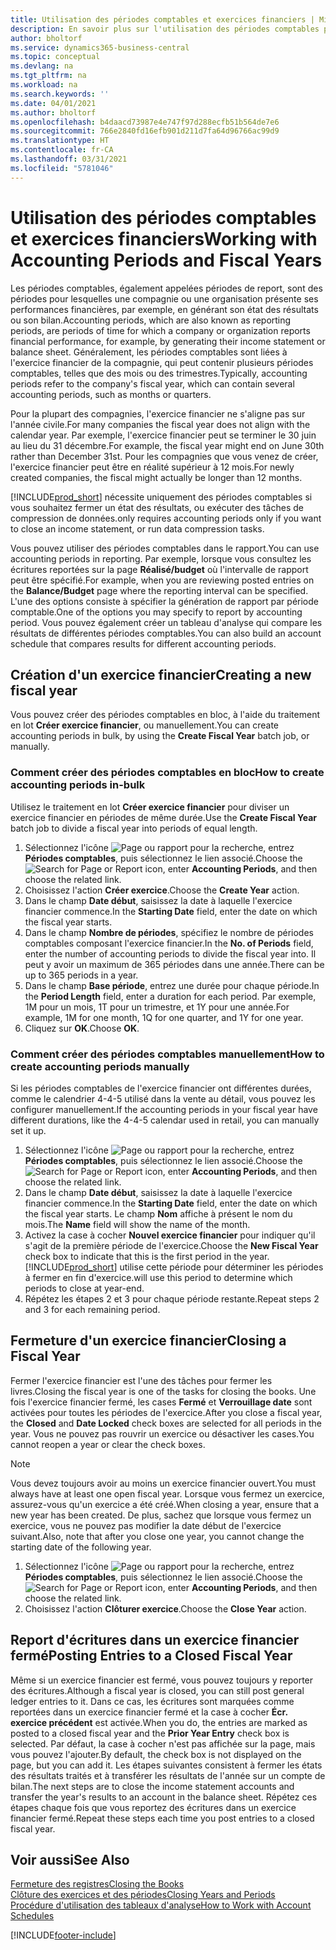 ```yaml
---
title: Utilisation des périodes comptables et exercices financiers | Microsoft Docs
description: En savoir plus sur l'utilisation des périodes comptables pour définir le moment où votre compagnie fait état de ses performances financières.
author: bholtorf
ms.service: dynamics365-business-central
ms.topic: conceptual
ms.devlang: na
ms.tgt_pltfrm: na
ms.workload: na
ms.search.keywords: ''
ms.date: 04/01/2021
ms.author: bholtorf
ms.openlocfilehash: b4daacd73987e4e747f97d288ecfb51b564de7e6
ms.sourcegitcommit: 766e2840fd16efb901d211d7fa64d96766ac99d9
ms.translationtype: HT
ms.contentlocale: fr-CA
ms.lasthandoff: 03/31/2021
ms.locfileid: "5781046"
---
```

# <a name="working-with-accounting-periods-and-fiscal-years"></a><span data-ttu-id="1aebe-103">Utilisation des périodes comptables et exercices financiers</span><span class="sxs-lookup"><span data-stu-id="1aebe-103">Working with Accounting Periods and Fiscal Years</span></span>

<span data-ttu-id="1aebe-104">Les périodes comptables, également appelées périodes de report, sont des périodes pour lesquelles une compagnie ou une organisation présente ses performances financières, par exemple, en générant son état des résultats ou son bilan.</span><span class="sxs-lookup"><span data-stu-id="1aebe-104">Accounting periods, which are also known as reporting periods, are periods of time for which a company or organization reports financial performance, for example, by generating their income statement or balance sheet.</span></span> <span data-ttu-id="1aebe-105">Généralement, les périodes comptables sont liées à l'exercice financier de la compagnie, qui peut contenir plusieurs périodes comptables, telles que des mois ou des trimestres.</span><span class="sxs-lookup"><span data-stu-id="1aebe-105">Typically, accounting periods refer to the company's fiscal year, which can contain several accounting periods, such as months or quarters.</span></span>

<span data-ttu-id="1aebe-106">Pour la plupart des compagnies, l'exercice financier ne s'aligne pas sur l'année civile.</span><span class="sxs-lookup"><span data-stu-id="1aebe-106">For many companies the fiscal year does not align with the calendar year.</span></span> <span data-ttu-id="1aebe-107">Par exemple, l'exercice financier peut se terminer le 30 juin au lieu du 31 décembre.</span><span class="sxs-lookup"><span data-stu-id="1aebe-107">For example, the fiscal year might end on June 30th rather than December 31st.</span></span> <span data-ttu-id="1aebe-108">Pour les compagnies que vous venez de créer, l'exercice financier peut être en réalité supérieur à 12 mois.</span><span class="sxs-lookup"><span data-stu-id="1aebe-108">For newly created companies, the fiscal might actually be longer than 12 months.</span></span>  

[!INCLUDE[prod_short](includes/prod_short.md)] <span data-ttu-id="1aebe-109">nécessite uniquement des périodes comptables si vous souhaitez fermer un état des résultats, ou exécuter des tâches de compression de données.</span><span class="sxs-lookup"><span data-stu-id="1aebe-109">only requires accounting periods only if you want to close an income statement, or run data compression tasks.</span></span> 

<span data-ttu-id="1aebe-110">Vous pouvez utiliser des périodes comptables dans le rapport.</span><span class="sxs-lookup"><span data-stu-id="1aebe-110">You can use accounting periods in reporting.</span></span> <span data-ttu-id="1aebe-111">Par exemple, lorsque vous consultez les écritures reportées sur la page **Réalisé/budget** où l'intervalle de rapport peut être spécifié.</span><span class="sxs-lookup"><span data-stu-id="1aebe-111">For example, when you are reviewing posted entries on the **Balance/Budget** page where the reporting interval can be specified.</span></span> <span data-ttu-id="1aebe-112">L'une des options consiste à spécifier la génération de rapport par période comptable.</span><span class="sxs-lookup"><span data-stu-id="1aebe-112">One of the options you may specify to report by accounting period.</span></span> <span data-ttu-id="1aebe-113">Vous pouvez également créer un tableau d'analyse qui compare les résultats de différentes périodes comptables.</span><span class="sxs-lookup"><span data-stu-id="1aebe-113">You can also build an account schedule that compares results for different accounting periods.</span></span>

## <a name="creating-a-new-fiscal-year"></a><span data-ttu-id="1aebe-114">Création d'un exercice financier</span><span class="sxs-lookup"><span data-stu-id="1aebe-114">Creating a new fiscal year</span></span>

<span data-ttu-id="1aebe-115">Vous pouvez créer des périodes comptables en bloc, à l'aide du traitement en lot **Créer exercice financier**, ou manuellement.</span><span class="sxs-lookup"><span data-stu-id="1aebe-115">You can create accounting periods in bulk, by using the **Create Fiscal Year** batch job, or manually.</span></span>

### <a name="how-to-create-accounting-periods-in-bulk"></a><span data-ttu-id="1aebe-116">Comment créer des périodes comptables en bloc</span><span class="sxs-lookup"><span data-stu-id="1aebe-116">How to create accounting periods in-bulk</span></span>

<span data-ttu-id="1aebe-117">Utilisez le traitement en lot **Créer exercice financier** pour diviser un exercice financier en périodes de même durée.</span><span class="sxs-lookup"><span data-stu-id="1aebe-117">Use the **Create Fiscal Year** batch job to divide a fiscal year into periods of equal length.</span></span>  

1. <span data-ttu-id="1aebe-118">Sélectionnez l'icône ![Page ou rapport pour la recherche](media/ui-search/search_small.png "Icône Page ou rapport pour la recherche"), entrez **Périodes comptables**, puis sélectionnez le lien associé.</span><span class="sxs-lookup"><span data-stu-id="1aebe-118">Choose the ![Search for Page or Report](media/ui-search/search_small.png "Search for Page or Report icon") icon, enter **Accounting Periods**, and then choose the related link.</span></span>  
2. <span data-ttu-id="1aebe-119">Choisissez l'action **Créer exercice**.</span><span class="sxs-lookup"><span data-stu-id="1aebe-119">Choose the **Create Year** action.</span></span>  <!--What about the Scheduling option? Should we mention that? There's also the Report Output Type field...-->
3. <span data-ttu-id="1aebe-120">Dans le champ **Date début**, saisissez la date à laquelle l'exercice financier commence.</span><span class="sxs-lookup"><span data-stu-id="1aebe-120">In the **Starting Date** field, enter the date on which the fiscal year starts.</span></span>  
4. <span data-ttu-id="1aebe-121">Dans le champ **Nombre de périodes**, spécifiez le nombre de périodes comptables composant l'exercice financier.</span><span class="sxs-lookup"><span data-stu-id="1aebe-121">In the **No. of Periods** field, enter the number of accounting periods to divide the fiscal year into.</span></span> <span data-ttu-id="1aebe-122">Il peut y avoir un maximum de 365 périodes dans une année.</span><span class="sxs-lookup"><span data-stu-id="1aebe-122">There can be up to 365 periods in a year.</span></span>  
5. <span data-ttu-id="1aebe-123">Dans le champ **Base période**, entrez une durée pour chaque période.</span><span class="sxs-lookup"><span data-stu-id="1aebe-123">In the **Period Length** field, enter a duration for each period.</span></span> <span data-ttu-id="1aebe-124">Par exemple, 1M pour un mois, 1T pour un trimestre, et 1Y pour une année.</span><span class="sxs-lookup"><span data-stu-id="1aebe-124">For example, 1M for one month, 1Q for one quarter, and 1Y for one year.</span></span>  
6. <span data-ttu-id="1aebe-125">Cliquez sur **OK**.</span><span class="sxs-lookup"><span data-stu-id="1aebe-125">Choose **OK**.</span></span>  

### <a name="how-to-create-accounting-periods-manually"></a><span data-ttu-id="1aebe-126">Comment créer des périodes comptables manuellement</span><span class="sxs-lookup"><span data-stu-id="1aebe-126">How to create accounting periods manually</span></span>

<span data-ttu-id="1aebe-127">Si les périodes comptables de l'exercice financier ont différentes durées, comme le calendrier 4-4-5 utilisé dans la vente au détail, vous pouvez les configurer manuellement.</span><span class="sxs-lookup"><span data-stu-id="1aebe-127">If the accounting periods in your fiscal year have different durations, like the 4-4-5 calendar used in retail, you can manually set it up.</span></span>  
  
1. <span data-ttu-id="1aebe-128">Sélectionnez l'icône ![Page ou rapport pour la recherche](media/ui-search/search_small.png "Icône Page ou rapport pour la recherche"), entrez **Périodes comptables**, puis sélectionnez le lien associé.</span><span class="sxs-lookup"><span data-stu-id="1aebe-128">Choose the ![Search for Page or Report](media/ui-search/search_small.png "Search for Page or Report icon") icon, enter **Accounting Periods**, and then choose the related link.</span></span>  
2. <span data-ttu-id="1aebe-129">Dans le champ **Date début**, saisissez la date à laquelle l'exercice financier commence.</span><span class="sxs-lookup"><span data-stu-id="1aebe-129">In the **Starting Date** field, enter the date on which the fiscal year starts.</span></span> <span data-ttu-id="1aebe-130">Le champ **Nom** affiche à présent le nom du mois.</span><span class="sxs-lookup"><span data-stu-id="1aebe-130">The **Name** field will show the name of the month.</span></span>  
3. <span data-ttu-id="1aebe-131">Activez la case à cocher **Nouvel exercice financier** pour indiquer qu'il s'agit de la première période de l'exercice.</span><span class="sxs-lookup"><span data-stu-id="1aebe-131">Choose the **New Fiscal Year** check box to indicate that this is the first period in the year.</span></span> [!INCLUDE[prod_short](includes/prod_short.md)] <span data-ttu-id="1aebe-132">utilise cette période pour déterminer les périodes à fermer en fin d'exercice.</span><span class="sxs-lookup"><span data-stu-id="1aebe-132">will use this period to determine which periods to close at year-end.</span></span>
4. <span data-ttu-id="1aebe-133">Répétez les étapes 2 et 3 pour chaque période restante.</span><span class="sxs-lookup"><span data-stu-id="1aebe-133">Repeat steps 2 and 3 for each remaining period.</span></span>  

## <a name="closing-a-fiscal-year"></a><span data-ttu-id="1aebe-134">Fermeture d'un exercice financier</span><span class="sxs-lookup"><span data-stu-id="1aebe-134">Closing a Fiscal Year</span></span>

<span data-ttu-id="1aebe-135">Fermer l'exercice financier est l'une des tâches pour fermer les livres.</span><span class="sxs-lookup"><span data-stu-id="1aebe-135">Closing the fiscal year is one of the tasks for closing the books.</span></span> <span data-ttu-id="1aebe-136">Une fois l'exercice financier fermé, les cases **Fermé** et **Verrouillage date** sont activées pour toutes les périodes de l'exercice.</span><span class="sxs-lookup"><span data-stu-id="1aebe-136">After you close a fiscal year, the **Closed** and **Date Locked** check boxes are selected for all periods in the year.</span></span> <span data-ttu-id="1aebe-137">Vous ne pouvez pas rouvrir un exercice ou désactiver les cases.</span><span class="sxs-lookup"><span data-stu-id="1aebe-137">You cannot reopen a year or clear the check boxes.</span></span>

> [!NOTE]  
> <span data-ttu-id="1aebe-138">Vous devez toujours avoir au moins un exercice financier ouvert.</span><span class="sxs-lookup"><span data-stu-id="1aebe-138">You must always have at least one open fiscal year.</span></span> <span data-ttu-id="1aebe-139">Lorsque vous fermez un exercice, assurez-vous qu'un exercice a été créé.</span><span class="sxs-lookup"><span data-stu-id="1aebe-139">When closing a year, ensure that a new year has been created.</span></span> <span data-ttu-id="1aebe-140">De plus, sachez que lorsque vous fermez un exercice, vous ne pouvez pas modifier la date début de l'exercice suivant.</span><span class="sxs-lookup"><span data-stu-id="1aebe-140">Also, note that after you close one year, you cannot change the starting date of the following year.</span></span>

1. <span data-ttu-id="1aebe-141">Sélectionnez l'icône ![Page ou rapport pour la recherche](media/ui-search/search_small.png "Icône Page ou rapport pour la recherche"), entrez **Périodes comptables**, puis sélectionnez le lien associé.</span><span class="sxs-lookup"><span data-stu-id="1aebe-141">Choose the ![Search for Page or Report](media/ui-search/search_small.png "Search for Page or Report icon") icon, enter **Accounting Periods**, and then choose the related link.</span></span>  
2. <span data-ttu-id="1aebe-142">Choisissez l'action **Clôturer exercice**.</span><span class="sxs-lookup"><span data-stu-id="1aebe-142">Choose the **Close Year** action.</span></span>  

## <a name="posting-entries-to-a-closed-fiscal-year"></a><span data-ttu-id="1aebe-143">Report d'écritures dans un exercice financier fermé</span><span class="sxs-lookup"><span data-stu-id="1aebe-143">Posting Entries to a Closed Fiscal Year</span></span>

<span data-ttu-id="1aebe-144">Même si un exercice financier est fermé, vous pouvez toujours y reporter des écritures.</span><span class="sxs-lookup"><span data-stu-id="1aebe-144">Although a fiscal year is closed, you can still post general ledger entries to it.</span></span> <span data-ttu-id="1aebe-145">Dans ce cas, les écritures sont marquées comme reportées dans un exercice financier fermé et la case à cocher **Écr. exercice précédent** est activée.</span><span class="sxs-lookup"><span data-stu-id="1aebe-145">When you do, the entries are marked as posted to a closed fiscal year and the **Prior Year Entry** check box is selected.</span></span> <span data-ttu-id="1aebe-146">Par défaut, la case à cocher n'est pas affichée sur la page, mais vous pouvez l'ajouter.</span><span class="sxs-lookup"><span data-stu-id="1aebe-146">By default, the check box is not displayed on the page, but you can add it.</span></span> <span data-ttu-id="1aebe-147">Les étapes suivantes consistent à fermer les états des résultats traités et à transférer les résultats de l'année sur un compte de bilan.</span><span class="sxs-lookup"><span data-stu-id="1aebe-147">The next steps are to close the income statement accounts and transfer the year's results to an account in the balance sheet.</span></span> <span data-ttu-id="1aebe-148">Répétez ces étapes chaque fois que vous reportez des écritures dans un exercice financier fermé.</span><span class="sxs-lookup"><span data-stu-id="1aebe-148">Repeat these steps each time you post entries to a closed fiscal year.</span></span>

## <a name="see-also"></a><span data-ttu-id="1aebe-149">Voir aussi</span><span class="sxs-lookup"><span data-stu-id="1aebe-149">See Also</span></span>

[<span data-ttu-id="1aebe-150">Fermeture des registres</span><span class="sxs-lookup"><span data-stu-id="1aebe-150">Closing the Books</span></span>](year-close-books.md)  
[<span data-ttu-id="1aebe-151">Clôture des exercices et des périodes</span><span class="sxs-lookup"><span data-stu-id="1aebe-151">Closing Years and Periods</span></span>](year-close-years-periods.md)  
[<span data-ttu-id="1aebe-152">Procédure d'utilisation des tableaux d'analyse</span><span class="sxs-lookup"><span data-stu-id="1aebe-152">How to Work with Account Schedules</span></span>](bi-how-work-account-schedule.md)  


[!INCLUDE[footer-include](includes/footer-banner.md)]